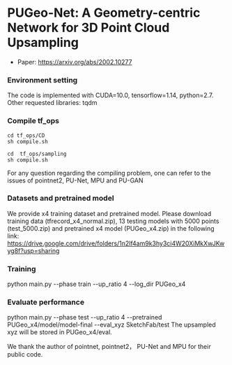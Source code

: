 # PUGeo-Net: A Geometry-centric Network for 3D Point Cloud Upsampling
- Paper: https://arxiv.org/abs/2002.10277

### Environment setting
The code is implemented with CUDA=10.0, tensorflow=1.14, python=2.7.
Other requested libraries: tqdm

### Compile tf_ops
```
cd tf_ops/CD
sh compile.sh
```
```
cd  tf_ops/sampling
sh compile.sh
```
For any question regarding the compiling problem, one can refer to the issues of pointnet2, PU-Net, MPU and PU-GAN

### Datasets and pretrained model
We provide x4 training dataset and pretrained model. Please download training data (tfrecord_x4_normal.zip), 13 testing models with 5000 points (test_5000.zip) and pretrained x4 model (PUGeo_x4.zip) in the following link:
https://drive.google.com/drive/folders/1n2lf4am9k3hy3ci4W20XiMkXwJKwyg8f?usp=sharing

### Training
python main.py --phase train --up_ratio 4 --log_dir PUGeo_x4

### Evaluate performance
python main.py --phase test --up_ratio 4 --pretrained PUGeo_x4/model/model-final --eval_xyz SketchFab/test
The upsampled xyz will be stored in PUGeo_x4/eval.

We thank the author of pointnet, pointnet2， PU-Net and MPU for their public code. 
